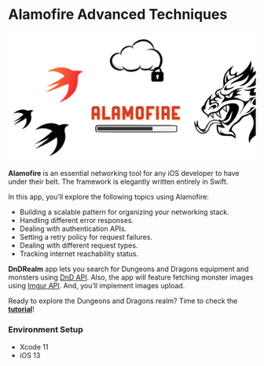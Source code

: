 # Alamofire Advanced Techniques



![Feature_Image](https://raw.githubusercontent.com/amr-abdelfattah/DnDRealm/master/feature_image.png)



**Alamofire** is an essential networking tool for any iOS developer to have under their belt. The framework is elegantly written entirely in Swift.

In this app, you’ll explore the following topics using Alamofire:

- Building a scalable pattern for organizing your networking stack.
- Handling different error responses.
- Dealing with authentication APIs.
- Setting a retry policy for request failures.
- Dealing with different request types.
- Tracking internet reachability status.



**DnDRealm**  app lets you search for Dungeons and Dragons equipment and monsters using [DnD API](https://www.dnd5eapi.co/docs/#intro). Also, the app will feature fetching monster images using [Imgur API](https://apidocs.imgur.com/?version=latest#intro). And, you’ll implement images upload.

Ready to explore the Dungeons and Dragons realm? Time to check the **[tutorial]()**!



### Environment Setup

- Xcode 11
- iOS 13